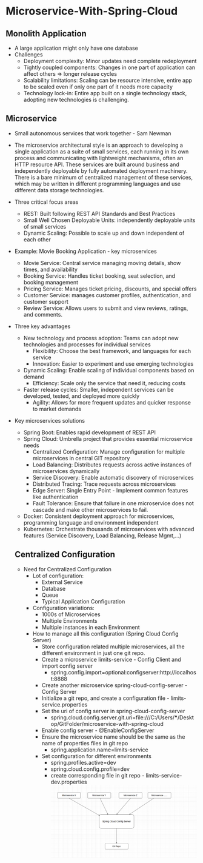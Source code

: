 # Microservice-With-Spring-Cloud

## Monolith Application

- A large application might only have one database
- Challenges
  - Deployment complexity: Minor updates need complete redeployment
  - Tightly coupled components: Changes in one part of application can affect others => longer release cycles
  - Scalability limitations: Scaling can be resource intensive, entire app to be scaled even if only one part of it needs more capacity
  - Technology lock-in: Entire app built on a single technology stack, adopting new technologies is challenging.

## Microservice

- Small autonomous services that work together - Sam Newman
- The microservice architectural style is an approach to developing a single application as a suite of small services, each running in
  its own process and communicating with lightweight mechanisms, often an HTTP resource API. These services are built around business
  and independently deployable by fully automated deployment machinery. There is a bare minimum of centralized management of these services,
  which may be written in different programming languages and use different data storage technologies.
- Three critical focus areas
  - REST: Built following REST API Standards and Best Practices
  - Small Well Chosen Deployable Units: independently deployable units of small services
  - Dynamic Scaling: Possible to scale up and down independent of each other
- Example: Movie Booking Application - key microservices
  - Movie Service: Central service managing moving details, show times, and availability
  - Booking Service: Handles ticket booking, seat selection, and booking management
  - Pricing Service: Manages ticket pricing, discounts, and special offers
  - Customer Service: manages customer profiles, authentication, and customer support
  - Review Service: Allows users to submit and view reviews, ratings, and comments.
- Three key advantages
  - New technology and process adoption: Teams can adopt new technologies and processes for individual services
    - Flexibility: Choose the best framework, and languages for each service
    - Innovation: Easier to experiment and use emerging technologies
  - Dynamic Scaling: Enable scaling of individual components based on demand
    - Efficiency: Scale only the service that need it, reducing costs
  - Faster release cycles: Smaller, independent services can be developed, tested, and deployed more quickly
    - Agility: Allows for more frequent updates and quicker response to market demands
- Key microservices solutions

  - Spring Boot: Enables rapid development of REST API
  - Spring Cloud: Umbrella project that provides essential microservice needs
    - Centralized Configuration: Manage configuration for multiple microservices in central GIT repository
    - Load Balancing: Distributes requests across active instances of microservices dynamically
    - Service Discovery: Enable automatic discovery of microservices
    - Distributed Tracing: Trace requests across microservices
    - Edge Server: Single Entry Point - Implement common features like authentication
    - Fault Tolerance: Ensure that failure in one microservice does not cascade and make other microservices to fail.
  - Docker: Consistent deployment approach for microservices, programming language and environment independent
  - Kubernetes: Orchestrate thousands of microservices with advanced features (Service Discovery, Load Balancing, Release Mgmt,...)

  ## Centralized Configuration

  - Need for Centralized Configuration
    - Lot of configuration:
      - External Service
      - Database
      - Queue
      - Typical Application Configuration
    - Configuration variations:
      - 1000s of Microservices
      - Multiple Environments
      - Multiple instances in each Environment
    - How to manage all this configuration (Spring Cloud Config Server)
      - Store configuration related multiple microservices, all the different environment in just one git repo.
      - Create a microservice limits-service - Config Client and import config server
        - spring.config.import=optional:configserver:http://localhost:8888
      - Create another microservice spring-cloud-config-server - Config Server
      - Initialize a git repo, and create a configuration file - limits-service.properties
      - Set the uri of config server in spring-cloud-config-server
        - spring.cloud.config.server.git.uri=file:///C:/Users/**\***/Desktop/GitFolder/microservice-with-spring-cloud
      - Enable config server - @EnableConfigServer
      - Ensure the microservice name should be the same as the name of properties files in git repo
        - spring.application.name=limits-service
      - Set configuration for different environments
        - spring.profiles.active=dev
        - spring.cloud.config.profile=dev
        - create corresponding file in git repo - limits-service-dev.properties
          ![centralized configuration](assets/centralized-configuration.png)
